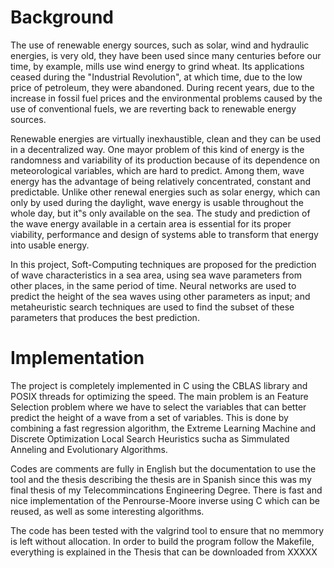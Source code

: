 # Background
The use of renewable energy sources, such as solar, wind and hydraulic energies, is very old,
they have been used since many centuries before our time, by example, mills use wind energy to
grind wheat. Its applications ceased during the "Industrial Revolution", at which time, due to the
low price of petroleum, they were abandoned. During recent years, due to the increase in fossil
fuel prices and the environmental problems caused by the use of conventional fuels, we are
reverting back to renewable energy sources.

Renewable energies are virtually inexhaustible, clean and they can be used in a decentralized
way. One mayor problem of this kind of energy is the randomness and variability of its
production because of its dependence on meteorological variables, which are hard to predict.
Among them, wave energy has the advantage of being relatively concentrated, constant and
predictable. Unlike other renewal energies such as solar energy, which can only by used during
the daylight, wave energy is usable throughout the whole day, but it‟s only available on the sea.
The study and prediction of the wave energy available in a certain area is essential for its proper
viability, performance and design of systems able to transform that energy into usable energy.

In this project, Soft-Computing techniques are proposed for the prediction of wave
characteristics in a sea area, using sea wave parameters from other places, in the same period of
time. Neural networks are used to predict the height of the sea waves using other parameters as
input; and metaheuristic search techniques are used to find the subset of these parameters that
produces the best prediction.

# Implementation

The project is completely implemented in C using the CBLAS library and POSIX threads for optimizing the speed.
The main problem is an Feature Selection problem where we have to select the variables that can better predict
the height of a wave from a set of variables. This is done by combining a fast regression algorithm, the 
Extreme Learning Machine and Discrete Optimization Local Search Heuristics sucha as Simmulated Anneling 
and Evolutionary Algorithms.

Codes are comments are fully in English but the documentation to use the tool and the thesis describing the
thesis are in Spanish since this was my final thesis of my Telecommincations Engineering Degree. There is fast and nice
implementation of the Penrourse-Moore inverse using C which can be reused, as well as some interesting algorithms.

The code has been tested with the valgrind tool to ensure that no memmory is left without allocation.
In order to build the program follow the Makefile, everything is explained in the Thesis that can be downloaded from
XXXXX
